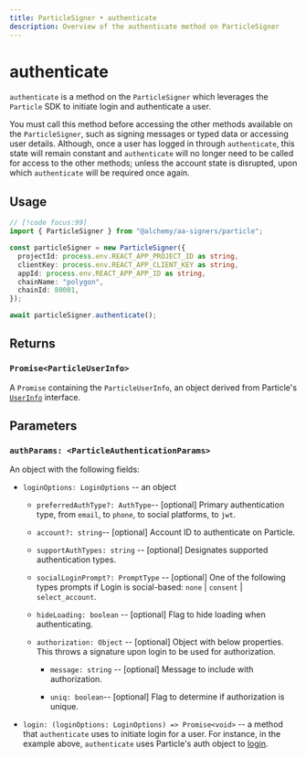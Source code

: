 ```yaml
---
title: ParticleSigner • authenticate
description: Overview of the authenticate method on ParticleSigner
---
```



# authenticate

`authenticate` is a method on the `ParticleSigner` which leverages the `Particle` SDK to initiate login and authenticate a user.

You must call this method before accessing the other methods available on the `ParticleSigner`, such as signing messages or typed data or accessing user details. Although, once a user has logged in through `authenticate`, this state will remain constant and `authenticate` will no longer need to be called for access to the other methods; unless the account state is disrupted, upon which `authenticate` will be required once again.

## Usage

```ts [example.ts]
// [!code focus:99]
import { ParticleSigner } from "@alchemy/aa-signers/particle";

const particleSigner = new ParticleSigner({
  projectId: process.env.REACT_APP_PROJECT_ID as string,
  clientKey: process.env.REACT_APP_CLIENT_KEY as string,
  appId: process.env.REACT_APP_APP_ID as string,
  chainName: "polygon",
  chainId: 80001,
});

await particleSigner.authenticate();
```

## Returns

### `Promise<ParticleUserInfo>`

A `Promise` containing the `ParticleUserInfo`, an object derived from Particle's [`UserInfo`](https://github.com/Particle-Network/particle-react-native/blob/main/particle-auth/src/Models/LoginInfo.ts#L83) interface.

## Parameters

### `authParams: <ParticleAuthenticationParams>`

An object with the following fields:

- `loginOptions: LoginOptions` -- an object

  - `preferredAuthType?: AuthType`-- [optional] Primary authentication type, from `email`, to `phone`, to social platforms, to `jwt`.

  - `account?: string`-- [optional] Account ID to authenticate on Particle.

  - `supportAuthTypes: string` -- [optional] Designates supported authentication types.

  - `socialLoginPrompt?: PromptType` -- [optional] One of the following types prompts if Login is social-based: `none` | `consent` | `select_account`.

  - `hideLoading: boolean` -- [optional] Flag to hide loading when authenticating.

  - `authorization: Object` -- [optional] Object with below properties. This throws a signature upon login to be used for authorization.

    - `message: string` -- [optional] Message to include with authorization.

    - `uniq: boolean`-- [optional] Flag to determine if authorization is unique.

- `login: (loginOptions: LoginOptions) => Promise<void>` -- a method that `authenticate` uses to initiate login for a user. For instance, in the example above, `authenticate` uses Particle's auth object to [login](https://docs.particle.network/developers/auth-service/sdks/web#login).
